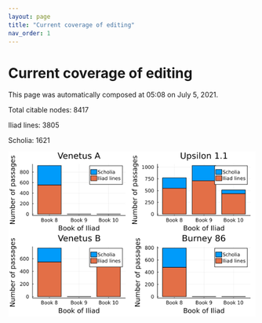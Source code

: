 ```yaml
---
layout: page
title: "Current coverage of editing"
nav_order: 1
---
```



# Current coverage of editing

This page was automatically composed at 05:08 on July 5, 2021.

Total citable nodes: 8417

Iliad lines: 3805

Scholia: 1621

![Summary of coverage](./coverage.png)